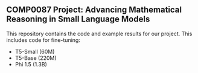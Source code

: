 ## COMP0087 Project: Advancing Mathematical Reasoning in Small Language Models


This repository contains the code and example results for our project. This includes code for fine-tuning:

- T5-Small (60M)
- T5-Base (220M)
- Phi 1.5 (1.3B)
